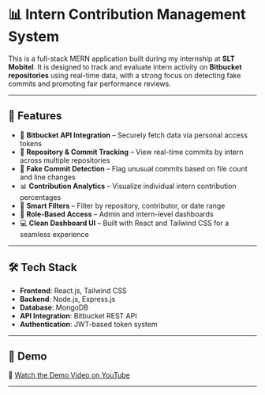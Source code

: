 # 📊 Intern Contribution Management System 

This is a full-stack MERN application built during my internship at **SLT Mobitel**. It is designed to track and evaluate intern activity on **Bitbucket repositories** using real-time data, with a strong focus on detecting fake commits and promoting fair performance reviews.

---

## 🚀 Features

- 🔐 **Bitbucket API Integration** – Securely fetch data via personal access tokens  
- 📁 **Repository & Commit Tracking** – View real-time commits by intern across multiple repositories  
- 🚩 **Fake Commit Detection** – Flag unusual commits based on file count and line changes  
- 📊 **Contribution Analytics** – Visualize individual intern contribution percentages  
- 📅 **Smart Filters** – Filter by repository, contributor, or date range  
- 👤 **Role-Based Access** – Admin and intern-level dashboards  
- 💻 **Clean Dashboard UI** – Built with React and Tailwind CSS for a seamless experience

---

## 🛠️ Tech Stack

- **Frontend**: React.js, Tailwind CSS  
- **Backend**: Node.js, Express.js  
- **Database**: MongoDB  
- **API Integration**: Bitbucket REST API  
- **Authentication**: JWT-based token system  

---

## 📸 Demo

🎥 [Watch the Demo Video on YouTube](https://youtu.be/h6pVuGejxt4)


---

